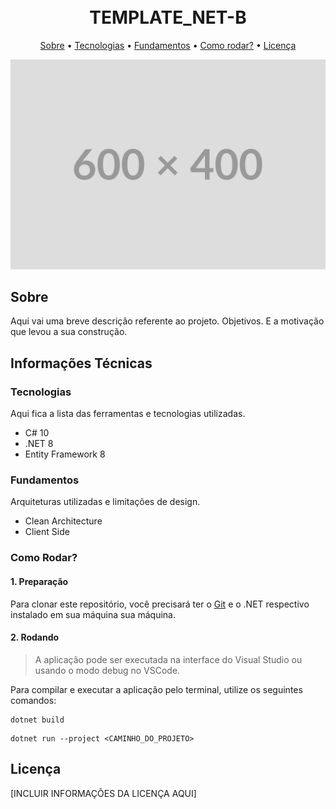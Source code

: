 <h1 align="center">
  <br>
  <b>TEMPLATE_NET-B</b>
  <br>
</h1>

<p align="center">
  <a href="#sobre">Sobre</a> •
  <a href="#tecnologias">Tecnologias</a> •
  <a href="#fundamentos">Fundamentos</a> •
  <a href="#como-rodar">Como rodar?</a> •
  <a href="#licença">Licença</a>
</p>

<div align="center">
  <img alt="Cover" src="about/cover_600x400.svg">
</div>

## **Sobre**

Aqui vai uma breve descrição referente ao projeto. Objetivos. E a motivação que levou a sua construção.

## **Informações Técnicas**

### **Tecnologias**

Aqui fica a lista das ferramentas e tecnologias utilizadas.

* C# 10
* .NET 8
* Entity Framework 8

### **Fundamentos**

Arquiteturas utilizadas e limitações de design.

* Clean Architecture
* Client Side

### **Como Rodar?**


#### **1. Preparação**

Para clonar este repositório, você precisará ter o [Git](https://git-scm.com) e o .NET respectivo instalado em sua máquina sua máquina.

#### **2. Rodando**

> A aplicação pode ser executada na interface do Visual Studio ou usando o modo debug no VSCode.

Para compilar e executar a aplicação pelo terminal, utilize os seguintes comandos:

```shell
dotnet build
```

```shell
dotnet run --project <CAMINHO_DO_PROJETO>
```

## **Licença**

[INCLUIR INFORMAÇÕES DA LICENÇA AQUI]
